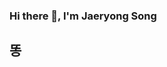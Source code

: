 ### Hi there 👋, I'm Jaeryong Song

## 똥

<!--
### 💻 I’m currently learning ...
![C badge](https://img.shields.io/badge/-C-A8B9CC?style=flat-square&logo=C&logoColor=white)
![CPP badge](https://img.shields.io/badge/-CPP-00599C?style=flat-square&logo=C%2B%2B&logoColor=white)
![Python badge](https://img.shields.io/badge/-Python-3776AB?style=flat-square&logo=Python&logoColor=white)

![JS badge](https://img.shields.io/badge/-Javascript-F7DF1E?style=flat-square&logo=JavaScript&logoColor=white)
![TS badge](https://img.shields.io/badge/-Typescript-3178C6?style=flat-square&logo=TypeScript&logoColor=white)

![Docker badge](https://img.shields.io/badge/-Docker-2496ED?style=flat-square&logo=Docker&logoColor=white)
![Docker-compose badge](https://img.shields.io/badge/-Docker%20Compose-2496ED?style=flat-square&logo=Docker&logoColor=white)

### 🔭 I’m currently working on ...
- [Zkrypto.Inc](https://www.zkrypto.com)
  - Software Developer (2023.07 ~ 2023.12)
    - Developed backend server in the production of the PoC based on the zkLogis thesis, a logistics tracking system using public blockchain and ZKP(Zero Knowledge Proof). RESTful api using NestJS framework and Web3.js libraries was provided.
    - Built an Express server of zkVoting:PollStation, a blockchain that won the CES 2024 Best Innovation Award, and a voting system using ZKP, and provided RESTful api that connects client apps with blockchain servers and computational servers.
  - Software Developer / DevOps (2024.02 ~ 2024.08)
    - Made CI / CD pipeline with using On-premise k8s, AWS EKS, AWS ECR, and ArgoCD
    - Managed On-premise k8s environment for dev and AWS EKS for production
- [Hyundai-Autoever](https://www.hyundai-autoever.com)
  - Software Engineer (2024.9 ~ )
    - GitOps / DevOps

### 🌱 I’m currently studying in ...
- [42 Seoul](https://42seoul.kr/seoul42/main/view)
  - Cadet (2021.05.03 ~ 2023.03.02)
  - Member (2023.03.02. ~ )
- [Kookmin University](https://www.kookmin.ac.kr/user/index.do) (2017.03 ~ 2024.02)
  - Bachelor's Degree about Electronic Engineering
  - Minored Software

![jasong's GitHub stats](https://github-readme-stats.vercel.app/api?username=ft-jasong&count_private=true&show_icons=true&theme=dark)
-->

<!--
**ft-jasong/ft-jasong** is a ✨ _special_ ✨ repository because its `README.md` (this file) appears on your GitHub profile.

Here are some ideas to get you started:

- 🔭 I’m currently working on ...

- 👯 I’m looking to collaborate on ...
- 🤔 I’m looking for help with ...
- 💬 Ask me about ...
- 📫 How to reach me: ...
- 😄 Pronouns: ...
- ⚡ Fun fact: ...
-->
